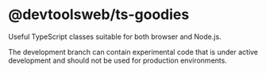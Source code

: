# @devtoolsweb/ts-goodies

Useful TypeScript classes suitable for both browser and Node.js.

The development branch can contain experimental code that is under
active development and should not be used for production environments.
